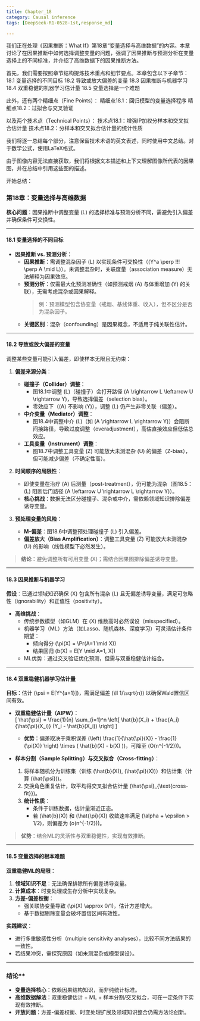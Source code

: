 ```yaml
---
title: Chapter_18
category: Causal inference
tags: [DeepSeek-R1-0528-1st,response_md]

---
```

<think>
我们正在处理《因果推断：What If》第18章“变量选择与高维数据”的内容。本章讨论了在因果推断中如何选择调整变量的问题，强调了因果推断与预测分析在变量选择上的不同标准，并介绍了高维数据下的因果推断方法。

 首先，我们需要按照章节结构提炼技术重点和细节要点。本章包含以下子章节：
 18.1 变量选择的不同目标
 18.2 导致或放大偏差的变量
 18.3 因果推断与机器学习
 18.4 双重稳健的机器学习估计量
 18.5 变量选择是一个难题

 此外，还有两个精细点（Fine Points）：
 精细点18.1：回归模型的变量选择程序
 精细点18.2：过拟合与交叉验证

 以及两个技术点（Technical Points）：
 技术点18.1：增强IP加权分样本和交叉拟合估计量
 技术点18.2：分样本和交叉拟合估计量的统计性质

 我们将逐一总结每个部分，注意保留技术术语的英文表述，同时使用中文总结。对于数学公式，使用LaTeX格式。

 由于图像内容无法直接获取，我们将根据文本描述和上下文理解图像所代表的因果图，并在总结中引用这些图的描述。

 开始总结：
</think>
### 第18章：变量选择与高维数据  
**核心问题**：因果推断中调整变量 \(L\) 的选择标准与预测分析不同，需避免引入偏差并确保条件可交换性。

---

#### **18.1 变量选择的不同目标**  
- **因果推断 vs. 预测分析**：  
  - **因果推断**：需调整混杂因子 \(L\) 以实现条件可交换性（\(Y^a \perp \!\!\! \perp A \mid L\)）。未调整混杂时，关联度量（association measure）无法解释为因果效应。  
  - **预测分析**：仅需最大化预测准确性（如预测戒烟 \(A\) 与体重增加 \(Y\) 的关联），无需考虑混杂或因果解释。  
    > 例：预测模型包含协变量（戒烟、基线体重、收入），但不区分是否为混杂因子。  
  - **关键区别**：混杂（confounding）是因果概念，不适用于纯关联性估计。  

---

#### **18.2 导致或放大偏差的变量**  
调整某些变量可能引入偏差，即使样本无限且无约束：  
1. **偏差来源分类**：  
   - **碰撞子（Collider）调整**：  
     - 图18.1中调整 \(L\)（碰撞子）会打开路径 \(A \rightarrow L \leftarrow U \rightarrow Y\)，导致选择偏差（selection bias）。  
     - 零效应下（\(A\) 不影响 \(Y\)），调整 \(L\) 仍产生非零关联（偏差）。  
   - **中介变量（Mediator）调整**：  
     - 图18.4中调整中介 \(L\)（如 \(A \rightarrow L \rightarrow Y\)）会阻断间接路径，导致过度调整（overadjustment），高估直接效应但低估总效应。  
   - **工具变量（Instrument）调整**：  
     - 图18.7中调整工具变量 \(Z\) 可能放大未测混杂 \(U\) 的偏差（Z-bias），但可能减少偏差（不确定性高）。  

2. **时间顺序的局限性**：  
   - 即使变量在治疗 \(A\) 后测量（post-treatment），仍可能为混杂（图18.5：\(L\) 阻断后门路径 \(A \leftarrow U \rightarrow L \rightarrow Y\)）。  
   - **核心挑战**：数据无法区分碰撞子、混杂或中介，需依赖领域知识排除偏差诱导变量。  

3. **预处理变量的风险**：  
   - **M-偏差**：图18.6中调整预处理碰撞子 \(L\) 引入偏差。  
   - **偏差放大（Bias Amplification）**：调整工具变量 \(Z\) 可能放大未测混杂 \(U\) 的影响（线性模型下必然发生）。  

> **结论**：避免调整所有可用变量 \(X\)；需结合因果图排除偏差诱导变量。

---

#### **18.3 因果推断与机器学习**  
**假设**：已通过领域知识确保 \(X\) 包含所有混杂 \(L\) 且无偏差诱导变量，满足可忽略性（ignorability）和正值性（positivity）。  
- **高维挑战**：  
  - 传统参数模型（如GLM）在 \(X\) 维数高时必然误设（misspecified）。  
  - 机器学习（ML）方法（如Lasso、随机森林、深度学习）可灵活估计条件期望：  
    - 倾向得分 \(\pi(X) = \Pr(A=1 \mid X)\)  
    - 结果回归 \(b(X) = E[Y \mid A=1, X]\)  
  - ML优势：通过交叉验证优化预测，但需与双重稳健估计结合。  

---

#### **18.4 双重稳健机器学习估计量**  
**目标**：估计 \(\psi = E[Y^{a=1}]\)，需满足偏差 \(\ll 1/\sqrt{n}\) 以确保Wald置信区间有效。  
- **双重稳健估计量（AIPW）**：  
  \[
  \hat{\psi} = \frac{1}{n} \sum_{i=1}^n \left[ \hat{b}(X_i) + \frac{A_i}{\hat{\pi}(X_i)} (Y_i - \hat{b}(X_i)) \right]
  \]
  - **优势**：偏差取决于乘积误差 \(\left( \frac{1}{\hat{\pi}(X)} - \frac{1}{\pi(X)} \right) \times ( \hat{b}(X) - b(X) )\)，可降至 \(O(n^{-1/2})\)。  

- **样本分割（Sample Splitting）与交叉拟合（Cross-fitting）**：  
  1. 将样本随机分为训练集（训练 \(\hat{b}(X)\), \(\hat{\pi}(X)\)）和估计集（计算 \(\hat{\psi}\))。  
  2. 交换角色重复估计，取平均得交叉拟合估计量 \(\hat{\psi}_{\text{cross-fit}}\)。  
  3. **统计性质**：  
     - 条件于训练数据，估计量渐近正态。  
     - 若 \(\hat{b}(X)\) 和 \(\hat{\pi}(X)\) 收敛速率满足 \(\alpha + \epsilon > 1/2\)，则偏差为 \(o(n^{-1/2})\)。  

> **优势**：结合ML的灵活性与双重稳健性，实现有效推断。

---

#### **18.5 变量选择的根本难题**  
**双重稳健ML的局限**：  
1. **领域知识不足**：无法确保排除所有偏差诱导变量。  
2. **计算成本**：时变处理或生存分析中实现复杂。  
3. **方差-偏差权衡**：  
   - 强关联协变量导致 \(\pi(X) \approx 0/1\)，估计方差增大。  
   - 基于数据剔除变量会破坏置信区间有效性。  

**实践建议**：  
- 进行多重敏感性分析（multiple sensitivity analyses），比较不同方法结果的一致性。  
- 若结果冲突，需探究原因（如未测混杂或模型误设）。  

---

### 结论**  
- **变量选择核心**：依赖因果结构知识，而非纯统计标准。  
- **高维数据解法**：双重稳健估计 + ML + 样本分割/交叉拟合，可在一定条件下实现有效推断。  
- **开放问题**：方差-偏差权衡、时变处理扩展及领域知识整合仍需方法论创新。
